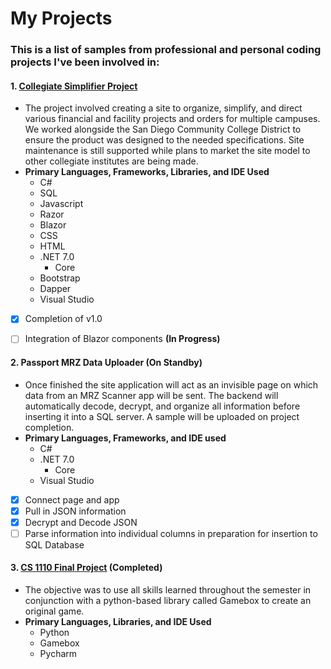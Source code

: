 # My Projects

### This is a list of samples from professional and personal coding projects I've been involved in:

#### 1. [Collegiate Simplifier Project](https://github.com/PilatiEric/my-projects-and-portfolio/tree/main/Collegiate%20Simplifier%20Project)
   - The project involved creating a site to organize, simplify, and direct various financial and facility projects and orders for multiple campuses.
      We worked alongside the San Diego Community College District to ensure the product was designed to the needed specifications.
      Site maintenance is still supported while plans to market the site model to other collegiate institutes are being made.
   - **Primary Languages, Frameworks, Libraries, and IDE Used**
      - C#
      - SQL
      - Javascript
      - Razor
      - Blazor
      - CSS
      - HTML
      - .NET 7.0
        - Core
      - Bootstrap
      - Dapper
      - Visual Studio
- [X] Completion of v1.0
- [ ] Integration of Blazor components **(In Progress)**

   
#### 2. Passport MRZ Data Uploader (On Standby)
   - Once finished the site application will act as an invisible page on which data from an MRZ Scanner app will be sent. The backend will automatically
     decode, decrypt, and organize all information before inserting it into a SQL server. A sample will be uploaded on project completion.
   - **Primary Languages, Frameworks, and IDE used**
      - C#
      - .NET 7.0
        - Core
      - Visual Studio
- [X] Connect page and app
- [X] Pull in JSON information
- [X] Decrypt and Decode JSON
- [ ] Parse information into individual columns in preparation for insertion to SQL Database

#### 3. [CS 1110 Final Project](https://github.com/PilatiEric/my-projects-and-portfolio/tree/main/CS_1110_Final_Project) (Completed)
   - The objective was to use all skills learned throughout the semester in conjunction with a python-based library called Gamebox to create an original game.
   - **Primary Languages, Libraries, and IDE Used**
      - Python
      - Gamebox
      - Pycharm
